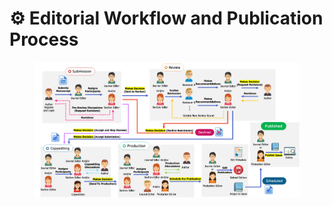 # ⚙️ Editorial Workflow and Publication Process

<div data-full-width="false"><figure><img src=".gitbook/assets/workflow-thaijo.png" alt=""></figure></div>
